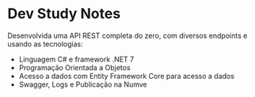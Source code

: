 # Dev Study Notes

Desenvolvida uma API REST completa do zero, com diversos endpoints e usando as tecnologias:

* Linguagem C# e framework .NET 7
* Programação Orientada a Objetos
* Acesso a dados com Entity Framework Core para acesso a dados
* Swagger, Logs e Publicação na Numve